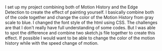 I set up my project combining both of Motion History and the Edge Detection to create the effect of painting yourself. 
I basically combine both of the code together and change the color of the Motion History from gray scale to blue. I changed the font style of the html using CSS. 
The challenges are that I don't really have full understanding of some codes. But I was able to spot the difference and combine two sketch.js
file together to create this effect. If possible I would want to be able to change the color of the motion history while with the speed change of motion.
